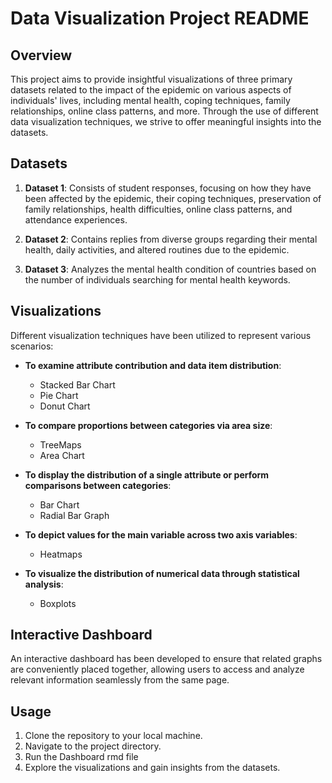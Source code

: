 # Data Visualization Project README

## Overview

This project aims to provide insightful visualizations of three primary datasets related to the impact of the epidemic on various aspects of individuals' lives, including mental health, coping techniques, family relationships, online class patterns, and more. Through the use of different data visualization techniques, we strive to offer meaningful insights into the datasets.

## Datasets

1. **Dataset 1**: Consists of student responses, focusing on how they have been affected by the epidemic, their coping techniques, preservation of family relationships, health difficulties, online class patterns, and attendance experiences.

2. **Dataset 2**: Contains replies from diverse groups regarding their mental health, daily activities, and altered routines due to the epidemic.

3. **Dataset 3**: Analyzes the mental health condition of countries based on the number of individuals searching for mental health keywords.

## Visualizations

Different visualization techniques have been utilized to represent various scenarios:

- **To examine attribute contribution and data item distribution**:
  - Stacked Bar Chart
  - Pie Chart
  - Donut Chart

- **To compare proportions between categories via area size**:
  - TreeMaps
  - Area Chart

- **To display the distribution of a single attribute or perform comparisons between categories**:
  - Bar Chart
  - Radial Bar Graph

- **To depict values for the main variable across two axis variables**:
  - Heatmaps

- **To visualize the distribution of numerical data through statistical analysis**:
  - Boxplots

## Interactive Dashboard

An interactive dashboard has been developed to ensure that related graphs are conveniently placed together, allowing users to access and analyze relevant information seamlessly from the same page.

## Usage

1. Clone the repository to your local machine.
2. Navigate to the project directory.
3. Run the Dashboard rmd file
4. Explore the visualizations and gain insights from the datasets.

